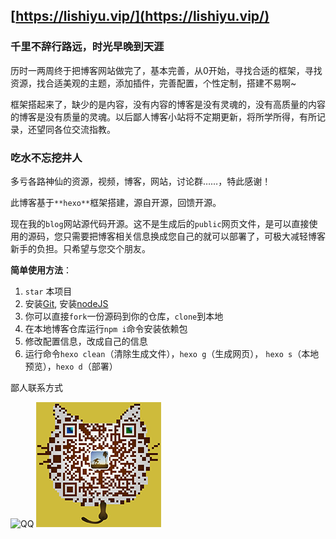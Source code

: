 ## [https://lishiyu.vip/](https://lishiyu.vip/)

### 千里不辞行路远，时光早晚到天涯

历时一两周终于把博客网站做完了，基本完善，从0开始，寻找合适的框架，寻找资源，找合适美观的主题，添加插件，完善配置，个性定制，搭建不易啊~

框架搭起来了，缺少的是内容，没有内容的博客是没有灵魂的，没有高质量的内容的博客是没有质量的灵魂。以后鄙人博客小站将不定期更新，将所学所得，有所记录，还望同各位交流指教。

### 吃水不忘挖井人

多亏各路神仙的资源，视频，博客，网站，讨论群……，特此感谢！

此博客基于`**hexo**`框架搭建，源自开源，回馈开源。

现在我的`blog`网站源代码开源。这不是生成后的`public`网页文件，是可以直接使用的源码，您只需要把博客相关信息换成您自己的就可以部署了，可极大减轻博客新手的负担。只希望与您交个朋友。

**简单使用方法**：

1.  `star` 本项目
2.  安装[Git](https://git-scm.com/downloads), 安装[nodeJS](https://nodejs.org/en/)
3.  你可以直接`fork`一份源码到你的仓库，`clone`到本地
4.  在本地博客仓库运行`npm i`命令安装依赖包
5.  修改配置信息，改成自己的信息
6.  运行命令`hexo clean`（清除生成文件），`hexo g`（生成网页）， `hexo s`（本地预览），`hexo d`（部署）

鄙人联系方式

![QQ](https://cdn.jsdelivr.net/gh/ShiYuLi0/Blog/QQ.jpg)
![Wechat](Wechat.png)
